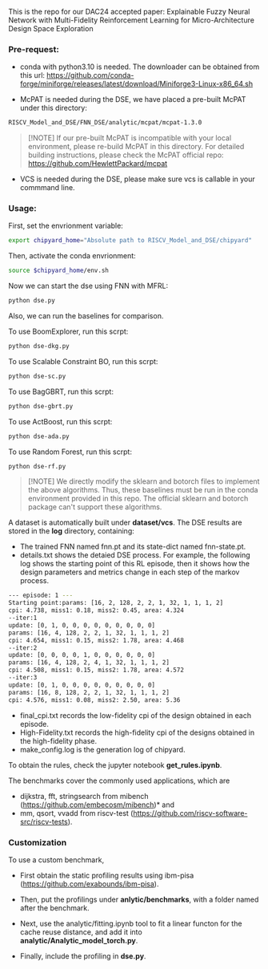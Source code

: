 This is the repo for our DAC24 accepted paper: 
Explainable Fuzzy Neural Network with Multi-Fidelity Reinforcement Learning for Micro-Architecture Design Space Exploration

### Pre-request:
* conda with python3.10 is needed. The downloader can be obtained from this url:
https://github.com/conda-forge/miniforge/releases/latest/download/Miniforge3-Linux-x86_64.sh

* McPAT is needed during the DSE, we have placed a pre-built McPAT under this directory: 
```sh
RISCV_Model_and_DSE/FNN_DSE/analytic/mcpat/mcpat-1.3.0
```
>[!NOTE] If our pre-built McPAT is incompatible with your local environment, please re-build McPAT in this directory. For detailed building instructions, please check the McPAT official repo: https://github.com/HewlettPackard/mcpat 

* VCS is needed during the DSE, please make sure vcs is callable in your commmand line.

### Usage:

First, set the envrionment variable: 
```sh
export chipyard_home="Absolute path to RISCV_Model_and_DSE/chipyard"
```

Then, activate the conda envrionment:
```sh
source $chipyard_home/env.sh
```
Now we can start the dse using FNN with MFRL:
```sh
python dse.py
```

Also, we can run the baselines for comparison.

To use BoomExplorer, run this scrpt:
```sh
python dse-dkg.py
```
To use Scalable Constraint BO, run this scrpt:
```sh
python dse-sc.py
```
To use BagGBRT, run this scrpt:
```sh
python dse-gbrt.py
```
To use ActBoost, run this scrpt:
```sh
python dse-ada.py
```
To use Random Forest, run this scrpt:
```sh
python dse-rf.py
```

>[!NOTE] We directly modify the sklearn and botorch files to implement the above algorithms. Thus, these baselines must be run in the conda environment provided in this repo. The official sklearn and botorch package can't support these algorithms.

A dataset is automatically built under **dataset/vcs**.
The DSE results are stored in the **log** directory, containing:

* The trained FNN named fnn.pt and its state-dict named fnn-state.pt. 
* details.txt shows the detaied DSE process. For example, the following log shows the starting point of this RL episode, then it shows how the design parameters and metrics change in each step of the markov process.
```sh
--- episode: 1 ---
Starting point:params: [16, 2, 128, 2, 2, 1, 32, 1, 1, 1, 2]
cpi: 4.738, miss1: 0.18, miss2: 0.45, area: 4.324
--iter:1
update: [0, 1, 0, 0, 0, 0, 0, 0, 0, 0, 0]
params: [16, 4, 128, 2, 2, 1, 32, 1, 1, 1, 2]
cpi: 4.654, miss1: 0.15, miss2: 1.78, area: 4.468
--iter:2
update: [0, 0, 0, 0, 1, 0, 0, 0, 0, 0, 0]
params: [16, 4, 128, 2, 4, 1, 32, 1, 1, 1, 2]
cpi: 4.508, miss1: 0.15, miss2: 1.78, area: 4.572
--iter:3
update: [0, 1, 0, 0, 0, 0, 0, 0, 0, 0, 0]
params: [16, 8, 128, 2, 2, 1, 32, 1, 1, 1, 2]
cpi: 4.576, miss1: 0.08, miss2: 2.50, area: 5.36
```
* final_cpi.txt records the low-fidelity cpi of the design obtained in each episode.
* High-Fidelity.txt records the high-fidelity cpi of the designs obtained in the high-fidelity phase.
* make_config.log is the generation log of chipyard.
 
To obtain the rules, check the jupyter notebook **get_rules.ipynb**.

The benchmarks cover the commonly used applications, which are 
* dijkstra, fft, stringsearch from mibench (https://github.com/embecosm/mibench)* and
* mm, qsort, vvadd from riscv-test (https://github.com/riscv-software-src/riscv-tests). 

### Customization
To use a custom benchmark, 

* First obtain the static profiling results using ibm-pisa (https://github.com/exabounds/ibm-pisa). 

* Then, put the profilings under **anlytic/benchmarks**, with a folder named after the benchmark. 

* Next, use the analytic/fitting.ipynb tool to fit a linear functon for the cache reuse distance, and add it into **analytic/Analytic_model_torch.py**. 

* Finally, include the profiling in **dse.py**.

